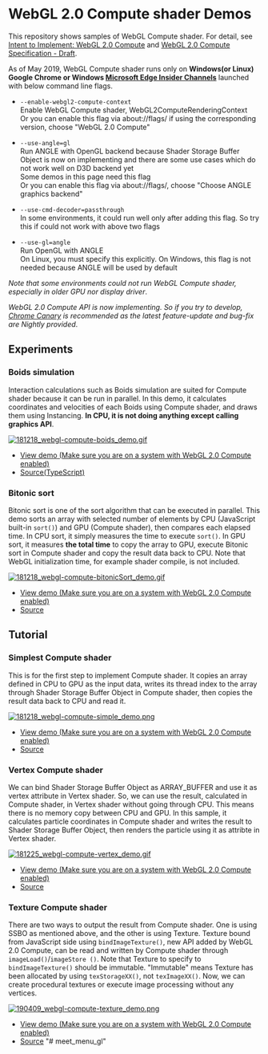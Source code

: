 # WebGL 2.0 Compute shader Demos

This repository shows samples of WebGL Compute shader. For detail, see [Intent to Implement: WebGL 2.0 Compute](https://groups.google.com/a/chromium.org/forum/#!msg/blink-dev/bPD47wqY-r8/5DzgvEwFBAAJ) and [WebGL 2.0 Compute Specification - Draft](https://www.khronos.org/registry/webgl/specs/latest/2.0-compute/).

As of May 2019, WebGL Compute shader runs only on **Windows(or Linux) Google Chrome or Windows [Microsoft Edge Insider Channels](https://www.microsoftedgeinsider.com/en-us/download/?platform=win10)** launched with below command line flags.

- `--enable-webgl2-compute-context`  
Enable WebGL Compute shader, WebGL2ComputeRenderingContext  
Or you can enable this flag via about://flags/ if using the corresponding version, choose "WebGL 2.0 Compute"

- `--use-angle=gl`  
Run ANGLE with OpenGL backend because Shader Storage Buffer Object is now on implementing and there are some use cases which do not work well on D3D backend yet  
Some demos in this page need this flag  
Or you can enable this flag via about://flags/, choose "Choose ANGLE graphics backend"

- `--use-cmd-decoder=passthrough`  
In some environments, it could run well only after adding this flag. So try this if could not work with above two flags

- `--use-gl=angle`  
Run OpenGL with ANGLE  
On Linux, you must specify this explicitly. On Windows, this flag is not needed because ANGLE will be used by default

*Note that some environments could not run WebGL Compute shader, especially in older GPU nor display driver*.

*WebGL 2.0 Compute API is now implementing. So if you try to develop, [Chrome Canary](https://www.google.com/chrome/canary/) is recommended as the latest feature-update and bug-fix are Nightly provided*.

## Experiments

### Boids simulation

Interaction calculations such as Boids simulation are suited for Compute shader because it can be run in parallel.
In this demo, it calculates coordinates and velocities of each Boids using Compute shader, and draws them using Instancing.
**In CPU, it is not doing anything except calling graphics API**.

[![181218_webgl-compute-boids_demo.gif](https://raw.githubusercontent.com/9ballsyndrome/WebGL_Compute_shader/master/document/181218_webgl-compute-boids_demo.gif)](https://9ballsyndrome.github.io/WebGL_Compute_shader/webgl-compute-boids/dist/)

- [View demo (Make sure you are on a system with WebGL 2.0 Compute enabled)](https://9ballsyndrome.github.io/WebGL_Compute_shader/webgl-compute-boids/dist/)
- [Source(TypeScript)](https://github.com/9ballsyndrome/WebGL_Compute_shader/tree/master/webgl-compute-boids)


### Bitonic sort

Bitonic sort is one of the sort algorithm that can be executed in parallel. This demo sorts an array with selected number of elements by CPU (JavaScript built-in `sort()`) and GPU (Compute shader), then compares each elapsed time.
In CPU sort, it simply measures the time to execute `sort()`. In GPU sort, it measures **the total time** to copy the array to GPU, execute Bitonic sort in Compute shader and copy the result data back to CPU.
Note that WebGL initialization time, for example shader compile, is not included.

[![181218_webgl-compute-bitonicSort_demo.gif](https://raw.githubusercontent.com/9ballsyndrome/WebGL_Compute_shader/master/document/181218_webgl-compute-bitonicSort_demo.gif)](https://9ballsyndrome.github.io/WebGL_Compute_shader/webgl-compute-bitonicSort)

- [View demo (Make sure you are on a system with WebGL 2.0 Compute enabled)](https://9ballsyndrome.github.io/WebGL_Compute_shader/webgl-compute-bitonicSort)
- [Source](https://github.com/9ballsyndrome/WebGL_Compute_shader/tree/master/webgl-compute-bitonicSort)


## Tutorial

### Simplest Compute shader

This is for the first step to implement Compute shader. It copies an array defined in CPU to GPU as the input data, writes its thread index to the array through Shader Storage Buffer Object in Compute shader, then copies the result data back to CPU and read it.

[![181218_webgl-compute-simple_demo.png](https://raw.githubusercontent.com/9ballsyndrome/WebGL_Compute_shader/master/document/181218_webgl-compute-simple_demo.png)](https://9ballsyndrome.github.io/WebGL_Compute_shader/webgl-compute-simple)

- [View demo (Make sure you are on a system with WebGL 2.0 Compute enabled)](https://9ballsyndrome.github.io/WebGL_Compute_shader/webgl-compute-simple)
- [Source](https://github.com/9ballsyndrome/WebGL_Compute_shader/tree/master/webgl-compute-simple)

### Vertex Compute shader

We can bind Shader Storage Buffer Object as ARRAY_BUFFER and use it as vertex attribute in Vertex shader.
So, we can use the result, calculated in Compute shader, in Vertex shader without going through CPU. This means there is no memory copy between CPU and GPU.
In this sample, it calculates particle coordinates in Compute shader and writes the result to Shader Storage Buffer Object, then renders the particle using it as attribte in Vertex shader.

[![181225_webgl-compute-vertex_demo.gif](https://raw.githubusercontent.com/9ballsyndrome/WebGL_Compute_shader/master/document/181225_webgl-compute-vertex_demo.gif)](https://9ballsyndrome.github.io/WebGL_Compute_shader/webgl-compute-vertex/)

- [View demo (Make sure you are on a system with WebGL 2.0 Compute enabled)](https://9ballsyndrome.github.io/WebGL_Compute_shader/webgl-compute-vertex/)
- [Source](https://github.com/9ballsyndrome/WebGL_Compute_shader/tree/master/webgl-compute-vertex)

### Texture Compute shader

There are two ways to output the result from Compute shader. One is using SSBO as mentioned above, and the other is using Texture. Texture bound from JavaScript side using `bindImageTexture()`, new API added by WebGL 2.0 Compute, can be read and written by Compute shader through `imageLoad()`/`imageStore ()`. Note that Texture to specify to `bindImageTexture()` should be immutable. "Immutable" means Texture has been allocated by using `texStorageXX()`, not `texImageXX()`. Now, we can create procedural textures or execute image processing without any vertices.

[![190409_webgl-compute-texture_demo.png](https://raw.githubusercontent.com/9ballsyndrome/WebGL_Compute_shader/master/document/190409_webgl-compute-texture_demo.png)](https://9ballsyndrome.github.io/WebGL_Compute_shader/webgl-compute-texture/)

- [View demo (Make sure you are on a system with WebGL 2.0 Compute enabled)](https://9ballsyndrome.github.io/WebGL_Compute_shader/webgl-compute-texture/)
- [Source](https://github.com/9ballsyndrome/WebGL_Compute_shader/tree/master/webgl-compute-texture)
"# meet_menu_gl" 
